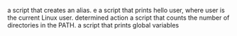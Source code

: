 a script that creates an alias.
e a script that prints hello user, where user is the current Linux user.
determined action
a script that counts the number of directories in the PATH.
 a script that prints global variables
